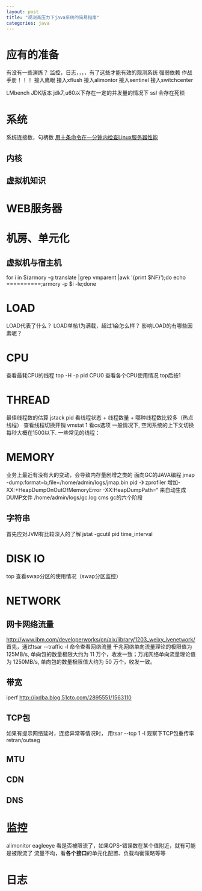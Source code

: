 ```yaml
---
layout: post
title: "观测高压力下java系统的简易指南"
categories: java
---
```


# 应有的准备
有没有一些演练？
监控，日志，，，，有了这些才能有效的观测系统
强弱依赖
作战手册！！！
接入鹰眼 接入xflush 接入alimontor 接入sentinel  接入switchcenter

LMbench 
JDK版本 jdk7_u60以下存在一定的并发量的情况下 ssl 会存在死锁

# 系统
系统连接数，句柄数
[用十条命令在一分钟内检查Linux服务器性能](http://techblog.netflix.com/2015/11/linux-performance-analysis-in-60s.html)
## 内核
## 虚拟机知识

# WEB服务器
# 机房、单元化
## 虚拟机与宿主机
for i in $(armory -g translate |grep vmparent |awk '{print $NF}');do echo ==========;armory -p $i -le;done

# LOAD
LOAD代表了什么？
LOAD单核1为满载，超过1会怎么样？
影响LOAD的有哪些因素呢？
# CPU
查看最耗CPU的线程  top -H -p pid
CPU0
查看各个CPU使用情况 top后按1
# THREAD
最佳线程数的估算
jstack pid
看线程状态 + 线程数量 + 哪种线程数比较多（热点线程）
查看线程切换开销 vmstat 1 看cs选项 一般情况下, 空闲系统的上下文切换每秒大概在1500以下. 
一些常见的线程：
# MEMORY
业务上最近有没有大的变动，会导致内存量剧增之类的
面向GC的JAVA编程
jmap -dump:format=b,file=/home/admin/logs/jmap.bin  pid   -》 zprofiler
增加-XX:+HeapDumpOnOutOfMemoryError -XX:HeapDumpPath=“ 来自动生成DUMP文件
/home/admin/logs/gc.log cms gc的六个阶段
## 字符串
首先应对JVM有比较深入的了解
jstat -gcutil pid time_interval
# DISK IO
top 查看swap分区的使用情况（swap分区监控）
# NETWORK
## 网卡网络流量
http://www.ibm.com/developerworks/cn/aix/library/1203_weixy_ivenetwork/
首先，通过tsar --traffic -l 命令查看网络流量
千兆网络单向流量理论的极限值为 125MB/s, 单向包的数量极限大约为 11 万个，收发一致；万兆网络单向流量理论值为 1250MB/s, 单向包的数量极限值大约为 50 万个，收发一致。
## 带宽
iperf  http://ixdba.blog.51cto.com/2895551/1563110
## TCP包
如果有提示网络延时，连接异常等情况时，
用tsar --tcp 1 -l 观察下TCP包重传率 retran/outseg
## MTU
## CDN
## DNS

# 监控
alimonitor
eagleeye
看是否被限流了，如果QPS-错误数在某个值附近，就有可能是被限流了
流量不均，看**各个接口**的单元化配置、负载均衡策略等等
# 日志
